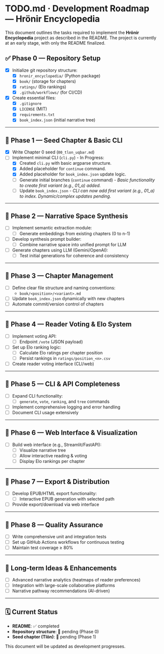 # TODO.md · Development Roadmap — **Hrönir Encyclopedia**

This document outlines the tasks required to implement the **Hrönir Encyclopedia** project as described in the README. The project is currently at an early stage, with only the README finalized.

## ✅ Phase 0 — Repository Setup

- [x] Initialize git repository structure:
  - [x] `hronir_encyclopedia/` (Python package)
  - [x] `book/` (storage for chapters)
  - [x] `ratings/` (Elo rankings)
  - [x] `.github/workflows/` (for CI/CD)
- [x] Create essential files:
  - [x] `.gitignore`
  - [x] `LICENSE` (MIT)
  - [x] `requirements.txt`
  - [x] `book_index.json` (initial narrative tree)

---

## 🚧 Phase 1 — Seed Chapter & Basic CLI

- [x] Write Chapter 0 seed (`00_tlon_uqbar.md`)
- [ ] Implement minimal CLI (`cli.py`) - In Progress:
  - [x] Created `cli.py` with basic argparse structure.
  - [x] Added placeholder for `continue` command.
  - [x] Added placeholder for `book_index.json` update logic.
  - [ ] Generate initial branches (`continue` command) - *Basic functionality to create first variant (e.g., 01_a) added.*
  - [ ] Update `book_index.json` - *CLI can now add first variant (e.g., 01_a) to index. Dynamic/complex updates pending.*

---

## 🚧 Phase 2 — Narrative Space Synthesis

- [ ] Implement semantic extraction module:
  - [ ] Generate embeddings from existing chapters (0 to n-1)
- [ ] Develop synthesis prompt builder:
  - [ ] Combine narrative space into unified prompt for LLM
- [ ] Generate chapters using LLM (Gemini/OpenAI):
  - [ ] Test initial generations for coherence and consistency

---

## 🚧 Phase 3 — Chapter Management

- [ ] Define clear file structure and naming conventions:
  - `book/<position>/<variant>.md`
- [ ] Update `book_index.json` dynamically with new chapters
- [ ] Automate commit/version control of chapters

---

## 🚧 Phase 4 — Reader Voting & Elo System

- [ ] Implement voting API:
  - [ ] Endpoint `/vote` (JSON payload)
- [ ] Set up Elo ranking logic:
  - [ ] Calculate Elo ratings per chapter position
  - [ ] Persist rankings in `ratings/position_<n>.csv`
- [ ] Create reader voting interface (CLI/web)

---

## 🚧 Phase 5 — CLI & API Completeness

- [ ] Expand CLI functionality:
  - [ ] `generate`, `vote`, `ranking`, and `tree` commands
- [ ] Implement comprehensive logging and error handling
- [ ] Document CLI usage extensively

---

## 🚧 Phase 6 — Web Interface & Visualization

- [ ] Build web interface (e.g., Streamlit/FastAPI):
  - [ ] Visualize narrative tree
  - [ ] Allow interactive reading & voting
  - [ ] Display Elo rankings per chapter

---

## 🚧 Phase 7 — Export & Distribution

- [ ] Develop EPUB/HTML export functionality:
  - [ ] Interactive EPUB generation with selected path
- [ ] Provide export/download via web interface

---

## 🚧 Phase 8 — Quality Assurance

- [ ] Write comprehensive unit and integration tests
- [ ] Set up GitHub Actions workflows for continuous testing
- [ ] Maintain test coverage ≥ 80%

---

## 📌 Long-term Ideas & Enhancements

- [ ] Advanced narrative analytics (heatmaps of reader preferences)
- [ ] Integration with large-scale collaborative platforms
- [ ] Narrative pathway recommendations (AI-driven)

---

## 🗓️ Current Status

- **README**: ✅ completed  
- **Repository structure**: 🔲 pending (Phase 0)  
- **Seed chapter (Tlön)**: 🔲 pending (Phase 1)

This document will be updated as development progresses.

